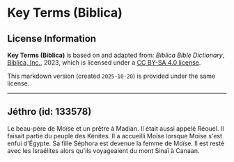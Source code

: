 # Key Terms (Biblica)

## License Information

**Key Terms (Biblica)** is based on and adapted from: _Biblica Bible Dictionary_, [Biblica, Inc.](https://www.biblica.com/), 2023, which is licensed under a [CC BY-SA 4.0 license](https://creativecommons.org/licenses/by-sa/4.0/legalcode.en).

This markdown version (created `2025-10-20`) is provided under the same license.



--------------------------------

## Jéthro (id: 133578)

Le beau\-père de Moïse et un prêtre à Madian. Il était aussi appelé Réouel. Il faisait partie du peuple des Kénites. Il a accueilli Moïse lorsque Moïse s'est enfui d'Égypte. Sa fille Séphora est devenue la femme de Moïse. Il est resté avec les Israélites alors qu'ils voyageaient du mont Sinaï à Canaan.


